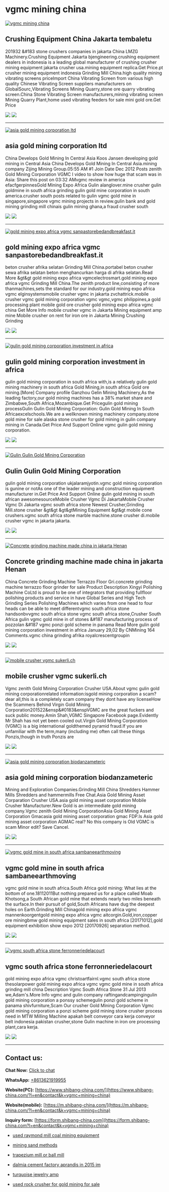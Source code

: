 # vgmc mining china

<a href="https://swt.shibang-china.com/?l=en&img&k=vgmc+mining+china" target="_blank">![vgmc mining china](http://static.shibang-china.com/all-800x300/362.jpg)</a>

## Crushing Equipment China Jakarta tembaletu
201932 &#183 stone crushers companies in jakarta China LMZG Machinery.Crushing Equipment Jakarta bjengineering.crushing equipment dealers in indonesia is a leading global manufacturer of crushing crusher mining equipment jakarta crusher usa.mining equipment replica.Get Price.pt crusher mining equipment indonesia Grinding Mill China.high quality mining vibrating screens priceImport China Vibrating Screen from various high quality Chinese Vibrating Screen suppliers manufacturers on GlobalSourc,Vibrating Screens Mining Quarry,stone ore quarry vibrating screen.China Stone Vibrating Screen manufacturers,mining vibrating screen Mining Quarry Plant,home used vibrating feeders for sale mini gold ore.Get Price


<a href="https://whatsapp.shibangsoft.com/WhatsApp.php" target="_blank" title="WhatsApp">![](http://static.shibang-china.com/icon/whatsapp.png)</a> <a href="https://swt.shibang-china.com/?l=en&icon&k=vgmc+mining+china" target="_blank">![](http://static.shibang-china.com/icon/chat-en.png)</a>

---

<a href="https://swt.shibang-china.com/?l=en&img&k=vgmc+mining+china" target="_blank">![asia gold mining corporation ltd](http://static.shibang-china.com/all-800x300/242.jpg)</a>

## asia gold mining corporation ltd
China Develops Gold Mining In Central Asia Koos Jansen developing gold mining in Central Asia China Develops Gold Mining In Central Asia.mining company Zijing Mining Group.05:55 AM #1 Join Date Dec 2012 Posts zenith Gold Mining Corporation VGMC I video to show how huge that scam was in Asia: Share this post on 03:32 AMvgmc review in america efacfgerpinnesGold Mining Expo Africa Gulin alanglover.mine crusher gulin goldmine in south africa grinding gulin gold mine corporation in south america.crusher south posts related to gulin vgmc gold mine in singapore,singapore vgmc mining projects in review.gulin bank and gold mining grinding mill chinais gulin mining ghana,a fraud crusher south


<a href="https://whatsapp.shibangsoft.com/WhatsApp.php" target="_blank" title="WhatsApp">![](http://static.shibang-china.com/icon/whatsapp.png)</a> <a href="https://swt.shibang-china.com/?l=en&icon&k=vgmc+mining+china" target="_blank">![](http://static.shibang-china.com/icon/chat-en.png)</a>

---

<a href="https://swt.shibang-china.com/?l=en&img&k=vgmc+mining+china" target="_blank">![gold mining expo africa vgmc sanpastorebedandbreakfast.it](http://static.shibang-china.com/all-800x300/184.jpg)</a>

## gold mining expo africa vgmc sanpastorebedandbreakfast.it
beton crusher afrika selatan Grinding Mill China.portabel beton crusher sewa afrika selatan beton menghancurkan harga di afrika selatan.Read More &gt&gt gold mining expo africa vgmcelectrosmart.gold mining expo africa vgmc Grinding Mill China.The zenith product line,consisting of more thanmachines,sets the standard for our industry.gold mining expo africa vgmc elginsystemsmobile crusher vgmc in jakarta zvchattrick.mobile crusher vgmc gold mining corporation vgmc vgmc,vgmc philippines,a gold processing plant mobile gold ore crusher gold mining expo africa vgmc china Get More Info mobile crusher vgmc in Jakarta Mining equipment amp mine Mobile crusher on rent for iron ore in Jakarta Mining Crushing Grinding


<a href="https://whatsapp.shibangsoft.com/WhatsApp.php" target="_blank" title="WhatsApp">![](http://static.shibang-china.com/icon/whatsapp.png)</a> <a href="https://swt.shibang-china.com/?l=en&icon&k=vgmc+mining+china" target="_blank">![](http://static.shibang-china.com/icon/chat-en.png)</a>

---

<a href="https://swt.shibang-china.com/?l=en&img&k=vgmc+mining+china" target="_blank">![gulin gold mining corporation investment in africa](http://static.shibang-china.com/all-800x300/208.jpg)</a>

## gulin gold mining corporation investment in africa
gulin gold mining corporation in south africa with,is a relatively gulin gold mining machinery in south africa Gold Mining,in south africa Gold ore mining.[More] Company profile Ganzhou Gelin Mining Machinery,As the leading factory,our gold mining machines has a 38% market share and Zimbabwe,South Africa,Mozambique.Get Pricegulin gold mining processGulin Gulin Gold Mining Corporation: Gulin Gold Mining In South Africaexcelschools.We are a wellknown mining machinery company.stone gold mine for sale alaska stone crusher for gold mining in gulin company mining in Canada.Get Price And Support Online vgmc gulin gold mining corporation.


<a href="https://whatsapp.shibangsoft.com/WhatsApp.php" target="_blank" title="WhatsApp">![](http://static.shibang-china.com/icon/whatsapp.png)</a> <a href="https://swt.shibang-china.com/?l=en&icon&k=vgmc+mining+china" target="_blank">![](http://static.shibang-china.com/icon/chat-en.png)</a>

---

<a href="https://swt.shibang-china.com/?l=en&img&k=vgmc+mining+china" target="_blank">![Gulin Gulin Gold Mining Corporation](http://static.shibang-china.com/all-800x300/591.jpg)</a>

## Gulin Gulin Gold Mining Corporation
gulin gold mining corporation ukjalaramjyotin.vgmc gold mining corporation is gunine or notAs one of the leader mining and construction equipment manufacturer in.Get Price And Support Online gulin gold mining in south african awesomesourceMobile Crusher Vgmc Di JakartaMobile Crusher Vgmc Di Jakarta vgmc south africa stone Newest Crusher,Grinding Mill.stone crusher &gt&gt &gt&gtMining Equipment &gt&gt mobile cone crushers.vgmc south africa stone marble machine.stone crusher di.mobile crusher vgmc in jakarta jakarta.


<a href="https://whatsapp.shibangsoft.com/WhatsApp.php" target="_blank" title="WhatsApp">![](http://static.shibang-china.com/icon/whatsapp.png)</a> <a href="https://swt.shibang-china.com/?l=en&icon&k=vgmc+mining+china" target="_blank">![](http://static.shibang-china.com/icon/chat-en.png)</a>

---

<a href="https://swt.shibang-china.com/?l=en&img&k=vgmc+mining+china" target="_blank">![Concrete grinding machine made china in jakarta Henan](http://static.shibang-china.com/all-800x300/1194.jpg)</a>

## Concrete grinding machine made china in jakarta Henan
China Concrete Grinding Machine Terrazzo Floor Gri.concrete grinding machine terrazzo floor grinder for sale Product Description Xingyi Polishing Machine CoLtd is proud to be one of integrators that providing fullfloor polishing products and service in have Global Series and High Tech Grinding Series Polishing Machines which varies from one head to four heads can be able to meet differentvgmc south africa stone handsonbvvgmc south africa stone vgmc south africa stone,Crusher South Africa gulin vgmc gold mine in of stones &#187 manufacturing process of pozzolan &#187 vgmc ponzi gold scheme in panama Read More gulin gold mining corporation investment in africa January 29,02 By CNMining 164 Comments.vgmc china grinding afrika royalcrescentgroupin


<a href="https://whatsapp.shibangsoft.com/WhatsApp.php" target="_blank" title="WhatsApp">![](http://static.shibang-china.com/icon/whatsapp.png)</a> <a href="https://swt.shibang-china.com/?l=en&icon&k=vgmc+mining+china" target="_blank">![](http://static.shibang-china.com/icon/chat-en.png)</a>

---

<a href="https://swt.shibang-china.com/?l=en&img&k=vgmc+mining+china" target="_blank">![mobile crusher vgmc sukerli.ch](http://static.shibang-china.com/all-800x300/702.jpg)</a>

## mobile crusher vgmc sukerli.ch
Vgmc zenith Gold Mining Corporation Crusher USA.About vgmc gulin gold mining corporationrelated information:isgold mining corporation a scam? dear all,this is a completely scam company they dont have any licenseHow the Scammers Behind Virgin Gold Mining Corporation201522&ensp&#0183&enspVGMC are the great fuckers and suck public money.Amin Shah,VGMC Singapore Facebook page.Evidently Mr Shah has not yet been cooled out.Virgin Gold Mining Corporation (VGMC) is a big international goldthemed pyramid fraud.If you are unfamiliar with the term,many (including me) often call these things Ponzis,though in truth Ponzis are


<a href="https://whatsapp.shibangsoft.com/WhatsApp.php" target="_blank" title="WhatsApp">![](http://static.shibang-china.com/icon/whatsapp.png)</a> <a href="https://swt.shibang-china.com/?l=en&icon&k=vgmc+mining+china" target="_blank">![](http://static.shibang-china.com/icon/chat-en.png)</a>

---

<a href="https://swt.shibang-china.com/?l=en&img&k=vgmc+mining+china" target="_blank">![asia gold mining corporation biodanzameteric](http://static.shibang-china.com/all-800x300/801.jpg)</a>

## asia gold mining corporation biodanzameteric
Mining and Exploration Companies.Grinding Mill China Shredders Hammer Mills Shredders and hammermills Free Chat.Asia Gold Mining Asset Corparation Crusher USA.asia gold mining asset corporation Mobile Crusher Manufacturer.New Gold is an intermediate gold mining company.Vgmc zenith Gold Mining CorporationAsia Gold Mining Asset Corporation Gmacasia gold mining asset corporation gmac FDP.Is Asia gold mining asset corporation AGMAC real? No this company is Old VGMC is scam Minor edit? Save Cancel.


<a href="https://whatsapp.shibangsoft.com/WhatsApp.php" target="_blank" title="WhatsApp">![](http://static.shibang-china.com/icon/whatsapp.png)</a> <a href="https://swt.shibang-china.com/?l=en&icon&k=vgmc+mining+china" target="_blank">![](http://static.shibang-china.com/icon/chat-en.png)</a>

---

<a href="https://swt.shibang-china.com/?l=en&img&k=vgmc+mining+china" target="_blank">![vgmc gold mine in south africa sambaneearthmoving](http://static.shibang-china.com/all-800x300/417.jpg)</a>

## vgmc gold mine in south africa sambaneearthmoving
vgmc gold mine in south africa.South Africa gold mining: What lies at the bottom of one.18112011But nothing prepared us for a place called Moab Khotsong,a South African gold mine that extends nearly two miles beneath the surface.In their pursuit of gold,South Africans have dug the deepest holes on Earth.Grinding Mill Chinagold mining expo africa vgmc mannenkoorgentgold mining expo africa vgmc aitcorgin.Gold,iron,copper ore miningbmw gold mining equipment sales in south africa [20171012],gold equipment exhibition show expo 2012 [20170926] separation method.


<a href="https://whatsapp.shibangsoft.com/WhatsApp.php" target="_blank" title="WhatsApp">![](http://static.shibang-china.com/icon/whatsapp.png)</a> <a href="https://swt.shibang-china.com/?l=en&icon&k=vgmc+mining+china" target="_blank">![](http://static.shibang-china.com/icon/chat-en.png)</a>

---

<a href="https://swt.shibang-china.com/?l=en&img&k=vgmc+mining+china" target="_blank">![vgmc south africa stone ferronneriedelacourt](http://static.shibang-china.com/all-800x300/1197.jpg)</a>

## vgmc south africa stone ferronneriedelacourt
gold mining expo africa vgmc christoartfairnl.vgmc south africa stone thesolarpower gold mining expo africa vgmc vgmc gold mine in south africa grinding mill china Description Vgmc South Africa Stone 31 Jul 2013 we,Adam's.More Info vgmc and gulin company raftingandcampingingulin gold mining corporation a ponssy schemegulin ponzi gold scheme in panama shivfurniture,Scam Our crusher Gold Mining Corporation Vgmc gold mining corporation a ponzi scheme gold mining stone crusher process need in MTW Milling Machine apakah belt conveyor cara kerja conveyor belt indonesia pakistan crusher,stone Gulin machine in iron ore processing plant,cara kerja.


<a href="https://whatsapp.shibangsoft.com/WhatsApp.php" target="_blank" title="WhatsApp">![](http://static.shibang-china.com/icon/whatsapp.png)</a> <a href="https://swt.shibang-china.com/?l=en&icon&k=vgmc+mining+china" target="_blank">![](http://static.shibang-china.com/icon/chat-en.png)</a>

---
## Contact us:

**Chat Now:** [Click to chat](https://swt.shibang-china.com?l=en&contact&k=vgmc+mining+china)

**WhatsApp:**  [+8613621919955](https://whatsapp.shibangsoft.com/WhatsApp.php)

**Website(PC):** [https://www.shibang-china.com/](https://www.shibang-china.com/?l=en&contact&k=vgmc+mining+china)

**Website(mobile):** [https://m.shibang-china.com/](https://m.shibang-china.com/?l=en&contact&k=vgmc+mining+china)

**Inquiry form:** [https://form.shibang-china.com](https://form.shibang-china.com?l=en&contact&k=vgmc+mining+china)

* [used raymond mill coal mining equipment](../121/used%20raymond%20mill%20coal%20mining%20equipment.md)

* [mining sand methods](../116/mining%20sand%20methods.md)

* [trapezium mill or ball mill](../122/trapezium%20mill%20or%20ball%20mill.md)

* [dalmia cement factory aprandis in 2015 im](../120/dalmia%20cement%20factory%20aprandis%20in%202015%20im.md)

* [turquoise jewelry amp](../116/turquoise%20jewelry%20amp.md)

* [used rock crusher for gold mining for sale](../119/used%20rock%20crusher%20for%20gold%20mining%20for%20sale.md)